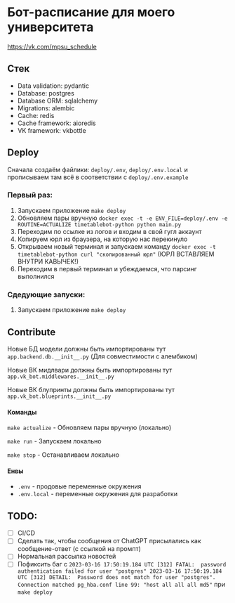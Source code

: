 # Бот-расписание для моего университета

https://vk.com/mpsu_schedule

## Стек

- Data validation: pydantic
- Database: postgres
- Database ORM: sqlalchemy
- Migrations: alembic
- Cache: redis
- Cache framework: aioredis
- VK framework: vkbottle


## Deploy

Сначала создаём файлики: `deploy/.env`, `deploy/.env.local` и прописываем там всё в соответствии с `deploy/.env.example`

### Первый раз:

1. Запускаем приложение `make deploy`
2. Обновляем пары вручную `docker exec -t -e ENV_FILE=deploy/.env -e ROUTINE=ACTUALIZE timetablebot-python python main.py`
3. Переходим по ссылке из логов и входим в свой гугл аккаунт
4. Копируем юрл из браузера, на которую нас перекинуло
5. Открываем новый терминал и запускаем команду `docker exec -t timetablebot-python curl "скопированный юрл"` (ЮРЛ ВСТАВЛЯЕМ ВНУТРИ КАВЫЧЕК!)
6. Переходим в первый терминал и убеждаемся, что парсинг выполнился


### Сдедующие запуски:

1. Запускаем приложение `make deploy`


## Contribute

Новые БД модели должны быть импортированы тут `app.backend.db.__init__.py`  (Для совместимости с алембиком)

Новые ВК мидлвари должны быть импортированы тут `app.vk_bot.middlewares.__init__.py`

Новые ВК блупринты должны быть импортированы тут `app.vk_bot.blueprints.__init__.py`

#### Команды

`make actualize` - Обновляем пары вручную (локально) 

`make run` - Запускаем локально

`make stop` - Останавливаем локально

#### Енвы

- `.env` - продовые переменные окружения
- `.env.local` - переменные окружения для разработки

## TODO:

- [ ] CI/CD
- [ ] Сделать так, чтобы сообщения от ChatGPT присылались как сообщение-ответ (с ссылкой на промпт)
- [ ] Нормальная рассылка новостей
- [ ] Пофиксить баг с ```2023-03-16 17:50:19.184 UTC [312] FATAL:  password authentication failed for user "postgres"
2023-03-16 17:50:19.184 UTC [312] DETAIL:  Password does not match for user "postgres".
        Connection matched pg_hba.conf line 99: "host all all all md5"``` при `make deploy` 